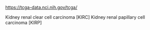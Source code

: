 https://tcga-data.nci.nih.gov/tcga/

Kidney renal clear cell carcinoma [KIRC]
Kidney renal papillary cell carcinoma [KIRP]

